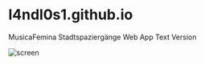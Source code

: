 # l4ndl0s1.github.io
MusicaFemina Stadtspaziergänge
Web App Text Version


![screen](https://github.com/l4ndl0s1/l4ndl0s1.github.io/assets/32853958/bab993f2-1fdc-4003-979d-8ed1bd66eb6c)

